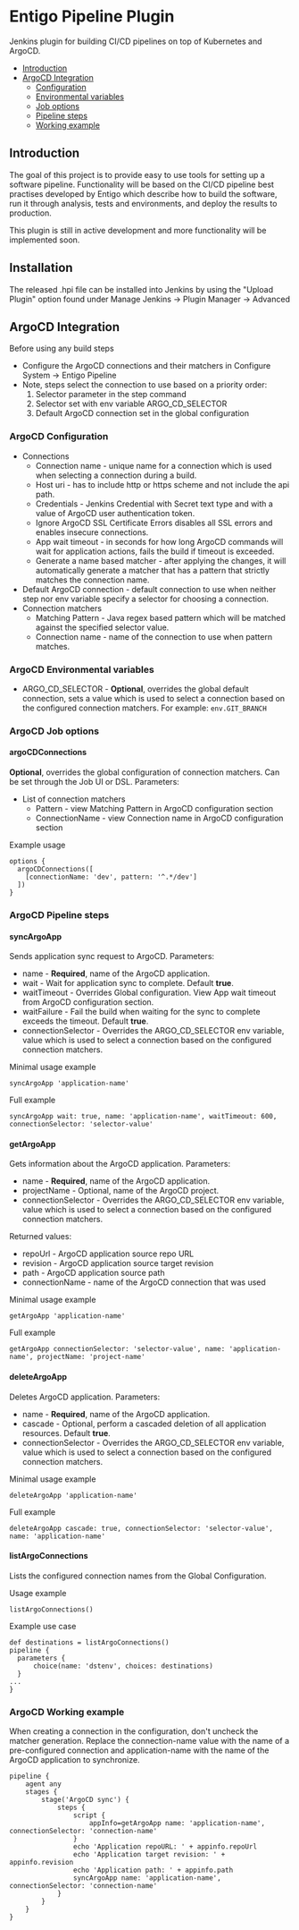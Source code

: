 # Entigo Pipeline Plugin

Jenkins plugin for building CI/CD pipelines on top of Kubernetes and ArgoCD.

* [Introduction](#introduction)
* [ArgoCD Integration](#argocd-integration)
    * [Configuration](#argocd-configuration)
    * [Environmental variables](#argocd-environmental-variables)
    * [Job options](#argocd-job-options)
    * [Pipeline steps](#argocd-pipeline-steps)
    * [Working example](#argocd-working-example)

## Introduction

The goal of this project is to provide easy to use tools for setting up a software pipeline. Functionality will be based on the CI/CD pipeline best practises developed by Entigo which describe how to build the software, run it through analysis, tests and environments, and deploy the results to production.

This plugin is still in active development and more functionality will be implemented soon.

## Installation

The released .hpi file can be installed into Jenkins by using the "Upload Plugin" option found under Manage Jenkins -> Plugin Manager -> Advanced

## ArgoCD Integration

Before using any build steps

* Configure the ArgoCD connections and their matchers in Configure System -> Entigo Pipeline
* Note, steps select the connection to use based on a priority order:
    1. Selector parameter in the step command
    2. Selector set with env variable ARGO_CD_SELECTOR
    3. Default ArgoCD connection set in the global configuration

### ArgoCD Configuration

* Connections
    * Connection name - unique name for a connection which is used when selecting a connection during a build.
    * Host uri - has to include http or https scheme and not include the api path.
    * Credentials - Jenkins Credential with Secret text type and with a value of ArgoCD user authentication token.
    * Ignore ArgoCD SSL Certificate Errors disables all SSL errors and enables insecure connections.
    * App wait timeout - in seconds for how long ArgoCD commands will wait for application actions, fails the build if timeout is exceeded.
    * Generate a name based matcher - after applying the changes, it will automatically generate a matcher that has a pattern that strictly matches the connection name.
* Default ArgoCD connection - default connection to use when neither step nor env variable specify a selector for choosing a connection.
* Connection matchers
    * Matching Pattern - Java regex based pattern which will be matched against the specified selector value.
    * Connection name - name of the connection to use when pattern matches.
    
### ArgoCD Environmental variables

* ARGO_CD_SELECTOR - **Optional**, overrides the global default connection, sets a value which is used to select a connection based on the configured connection matchers. For example: `env.GIT_BRANCH`

### ArgoCD Job options

#### argoCDConnections

**Optional**, overrides the global configuration of connection matchers. Can be set through the Job UI or DSL. Parameters:

* List of connection matchers
    * Pattern - view Matching Pattern in ArgoCD configuration section
    * ConnectionName - view Connection name in ArgoCD configuration section

Example usage

```
options {
  argoCDConnections([
    [connectionName: 'dev', pattern: '^.*/dev']
  ])
}
```

### ArgoCD Pipeline steps

#### syncArgoApp

Sends application sync request to ArgoCD. Parameters:

* name - **Required**, name of the ArgoCD application.
* wait - Wait for application sync to complete. Default **true**.
* waitTimeout - Overrides Global configuration. View App wait timeout from ArgoCD configuration section.
* waitFailure - Fail the build when waiting for the sync to complete exceeds the timeout. Default **true**.
* connectionSelector - Overrides the ARGO_CD_SELECTOR env variable, value which is used to select a connection based on the configured connection matchers.

Minimal usage example

```syncArgoApp 'application-name'```

Full example

```syncArgoApp wait: true, name: 'application-name', waitTimeout: 600, connectionSelector: 'selector-value'```

#### getArgoApp

Gets information about the ArgoCD application. Parameters:

* name - **Required**, name of the ArgoCD application.
* projectName - Optional, name of the ArgoCD project.
* connectionSelector - Overrides the ARGO_CD_SELECTOR env variable, value which is used to select a connection based on the configured connection matchers.

Returned values:

* repoUrl - ArgoCD application source repo URL
* revision - ArgoCD application source target revision
* path - ArgoCD application source path
* connectionName - name of the ArgoCD connection that was used

Minimal usage example

```getArgoApp 'application-name'```

Full example

```getArgoApp connectionSelector: 'selector-value', name: 'application-name', projectName: 'project-name'```

#### deleteArgoApp

Deletes ArgoCD application. Parameters:

* name - **Required**, name of the ArgoCD application.
* cascade - Optional, perform a cascaded deletion of all application resources. Default **true**.
* connectionSelector - Overrides the ARGO_CD_SELECTOR env variable, value which is used to select a connection based on the configured connection matchers.

Minimal usage example

```deleteArgoApp 'application-name'```

Full example

```deleteArgoApp cascade: true, connectionSelector: 'selector-value', name: 'application-name'```

#### listArgoConnections

Lists the configured connection names from the Global Configuration.

Usage example

```listArgoConnections()```

Example use case

```
def destinations = listArgoConnections()
pipeline {
  parameters {
      choice(name: 'dstenv', choices: destinations)
  }
...
}
```

### ArgoCD Working example

When creating a connection in the configuration, don't uncheck the matcher generation. Replace the connection-name value with the name of a pre-configured connection and application-name with the name of the ArgoCD application to synchronize.

```
pipeline {
    agent any
    stages {
        stage('ArgoCD sync') {
            steps {
                script {
                    appInfo=getArgoApp name: 'application-name', connectionSelector: 'connection-name'
                }
                echo 'Application repoURL: ' + appinfo.repoUrl
                echo 'Application target revision: ' + appinfo.revision
                echo 'Application path: ' + appinfo.path
                syncArgoApp name: 'application-name', connectionSelector: 'connection-name'
            }
        }
    }
}
```